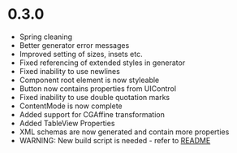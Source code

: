 # 0.3.0
* Spring cleaning
* Better generator error messages
* Improved setting of sizes, insets etc.
* Fixed referencing of extended styles in generator
* Fixed inability to use newlines
* Component root element is now styleable
* Button now contains properties from UIControl
* Fixed inability to use double quotation marks
* ContentMode is now complete
* Added support for CGAffine transformation
* Added TableView Properties
* XML schemas are now generated and contain more properties
* WARNING: New build script is needed - refer to [README](README.md)
